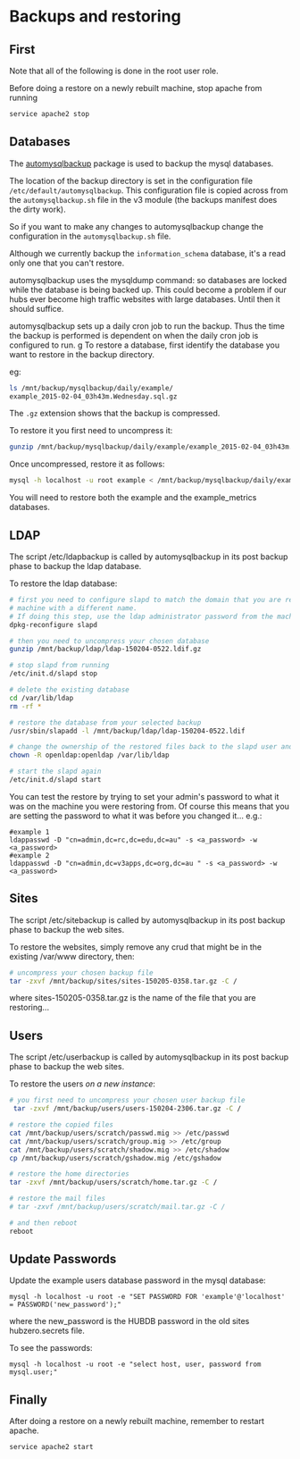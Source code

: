 Backups and restoring
=====================

First
-----

Note that all of the following is done in the root user role.

Before doing a restore on a newly rebuilt machine, stop apache from running

```bash
service apache2 stop
```

Databases
---------

The [automysqlbackup](https://packages.debian.org/search?keywords=automysqlbackup) package is used to backup
the mysql databases.

The location of the backup directory is set in the configuration file `/etc/default/automysqlbackup`. This
configuration file is copied across from the `automysqlbackup.sh` file in the v3 module (the backups manifest
does the dirty work).

So if you want to make any changes to automysqlbackup change the configuration in the `automysqlbackup.sh` file.

Although we currently backup the `information_schema` database, it's a read only one that you can't restore.

automysqlbackup uses the mysqldump command: so databases are locked while the database is being backed up. This
could become a problem if our hubs ever become high traffic websites with large databases. Until then it should
suffice.

automysqlbackup sets up a daily cron job to run the backup. Thus the time the backup is performed is dependent on
when the daily cron job is configured to run.
g
To restore a database, first identify the database you want to restore in the backup directory.

eg:

```bash
ls /mnt/backup/mysqlbackup/daily/example/
example_2015-02-04_03h43m.Wednesday.sql.gz
```

The `.gz` extension shows that the backup is compressed.

To restore it you first need to uncompress it:

```bash
gunzip /mnt/backup/mysqlbackup/daily/example/example_2015-02-04_03h43m.Wednesday.sql.gz
```

Once uncompressed, restore it as follows:

```bash
mysql -h localhost -u root example < /mnt/backup/mysqlbackup/daily/example/example_2015-02-04_03h43m.Wednesday.sql
```

You will need to restore both the example and the example_metrics databases.

LDAP
----

The script /etc/ldapbackup is called by automysqlbackup in its post backup phase to backup the ldap database.

To restore the ldap database:

```bash
# first you need to configure slapd to match the domain that you are restoring from, if you are restoring to a new
# machine with a different name.
# If doing this step, use the ldap administrator password from the machine that you restoring from...
dpkg-reconfigure slapd

# then you need to uncompress your chosen database
gunzip /mnt/backup/ldap/ldap-150204-0522.ldif.gz

# stop slapd from running
/etc/init.d/slapd stop

# delete the existing database
cd /var/lib/ldap
rm -rf *

# restore the database from your selected backup
/usr/sbin/slapadd -l /mnt/backup/ldap/ldap-150204-0522.ldif

# change the ownership of the restored files back to the slapd user and group
chown -R openldap:openldap /var/lib/ldap

# start the slapd again
/etc/init.d/slapd start
```

You can test the restore by trying to set your admin's password to what it was on the machine you were restoring from.
Of course this means that you are setting the password to what it was before you changed it...
e.g.:

```
#example 1
ldappasswd -D "cn=admin,dc=rc,dc=edu,dc=au" -s <a_password> -w <a_password>
#example 2
ldappasswd -D "cn=admin,dc=v3apps,dc=org,dc=au " -s <a_password> -w <a_password>
```

Sites
-----

The script /etc/sitebackup is called by automysqlbackup in its post backup phase to backup the web sites.

To restore the websites, simply remove any crud that might be in the existing /var/www directory, then:

```bash
# uncompress your chosen backup file
tar -zxvf /mnt/backup/sites/sites-150205-0358.tar.gz -C /
```

where sites-150205-0358.tar.gz is the name of the file that you are restoring...

Users
-----

The script /etc/userbackup is called by automysqlbackup in its post backup phase to backup the web sites.

To restore the users *on a new instance*:

```bash
# you first need to uncompress your chosen user backup file
 tar -zxvf /mnt/backup/users/users-150204-2306.tar.gz -C /

# restore the copied files
cat /mnt/backup/users/scratch/passwd.mig >> /etc/passwd
cat /mnt/backup/users/scratch/group.mig >> /etc/group
cat /mnt/backup/users/scratch/shadow.mig >> /etc/shadow
cp /mnt/backup/users/scratch/gshadow.mig /etc/gshadow

# restore the home directories
tar -zxvf /mnt/backup/users/scratch/home.tar.gz -C /

# restore the mail files
# tar -zxvf /mnt/backup/users/scratch/mail.tar.gz -C /

# and then reboot
reboot
```

Update Passwords
----------------

Update the example users database password in the mysql database:

```
mysql -h localhost -u root -e "SET PASSWORD FOR 'example'@'localhost' = PASSWORD('new_password');"
```

where the new_password is the HUBDB password in the old sites hubzero.secrets file.

To see the passwords:

```
mysql -h localhost -u root -e "select host, user, password from mysql.user;"
```

Finally
-------

After doing a restore on a newly rebuilt machine, remember to restart apache.


```bash
service apache2 start
```

